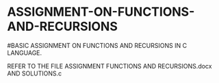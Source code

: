 # ASSIGNMENT-ON-FUNCTIONS-AND-RECURSIONS
#BASIC ASSIGNMENT ON FUNCTIONS AND RECURSIONS IN C LANGUAGE.

REFER TO THE FILE ASSIGNMENT FUNCTIONS AND RECURSIONS.docx AND SOLUTIONS.c
